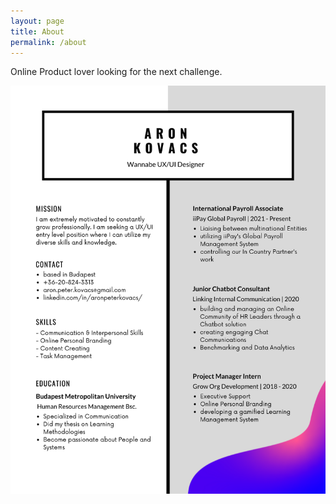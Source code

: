 ```yaml
---
layout: page
title: About
permalink: /about
---
```


Online Product lover looking for the next challenge.

![CV0](/assets/img/CV0.png)

